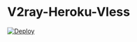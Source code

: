 # V2ray-Heroku-Vless

[![Deploy](https://www.herokucdn.com/deploy/button.png)](https://dashboard.heroku.com/new?template=https://github.com/gjaafoew/V2ray-Heroku-Vless)
